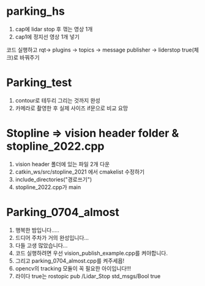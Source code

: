 # parking_hs


1. cap에 lidar stop 후 꺾는 영상 1개
2. cap1에 정지선 영상 1개 넣기

코드 실행하고 
rqt->  plugins → topics → message publisher → liderstop true(체크)로 바꿔주기

# Parking_test
1. contour로 테두리 그리는 것까지 완성
2. 카메라로 촬영한 후 실제 사이즈 if문으로 비교 요망


# Stopline => vision header folder & stopline_2022.cpp
1. vision header 폴더에 있는 파일 2개 다운
2. catkin_ws/src/stopline_2021 에서 cmakelist 수정하기
3. include_directories("경로쓰기") 
4. stopline_2022.cpp가 main

# Parking_0704_almost
1. 행복한 밤입니다.....
2. 드디어 주차가 거의 완성입니다...
3. 다들 고생 많았습니다...
4. 코드 실행하려면 우선 vision_publish_example.cpp를 켜야합니다.
5. 그리고 parking_0704_almost.cpp를 켜주세욥!
6. opencv의 tracking 모듈이 꼭 필요한 아이입니다!!!
7. 라이다 true는 rostopic pub /Lidar_Stop std_msgs/Bool true 
